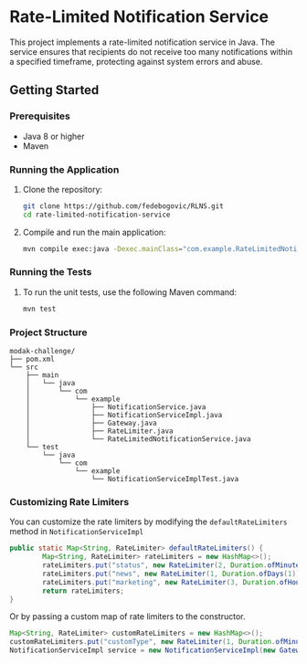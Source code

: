 # Rate-Limited Notification Service

This project implements a rate-limited notification service in Java. The service ensures that recipients do not receive too many notifications within a specified timeframe, protecting against system errors and abuse.

## Getting Started

### Prerequisites

- Java 8 or higher
- Maven

### Running the Application

1. Clone the repository:

   ```bash
   git clone https://github.com/fedebogovic/RLNS.git
   cd rate-limited-notification-service
   ```

2. Compile and run the main application:

   ```bash
   mvn compile exec:java -Dexec.mainClass="com.example.RateLimitedNotificationService"
   ```

### Running the Tests

1. To run the unit tests, use the following Maven command:

   ```bash
   mvn test
   ```

### Project Structure

```
modak-challenge/
├── pom.xml
└── src
    ├── main
    │   └── java
    │       └── com
    │           └── example
    │               ├── NotificationService.java
    │               ├── NotificationServiceImpl.java
    │               ├── Gateway.java
    │               ├── RateLimiter.java
    │               └── RateLimitedNotificationService.java
    └── test
        └── java
            └── com
                └── example
                    └── NotificationServiceImplTest.java
```

### Customizing Rate Limiters

You can customize the rate limiters by modifying the `defaultRateLimiters` method in `NotificationServiceImpl` 

```java
public static Map<String, RateLimiter> defaultRateLimiters() {
        Map<String, RateLimiter> rateLimiters = new HashMap<>();
        rateLimiters.put("status", new RateLimiter(2, Duration.ofMinutes(1)));
        rateLimiters.put("news", new RateLimiter(1, Duration.ofDays(1)));
        rateLimiters.put("marketing", new RateLimiter(3, Duration.ofHours(1)));
        return rateLimiters;
}
```

Or by passing a custom map of rate limiters to the constructor.

```java
Map<String, RateLimiter> customRateLimiters = new HashMap<>();
customRateLimiters.put("customType", new RateLimiter(1, Duration.ofMinutes(1)));
NotificationServiceImpl service = new NotificationServiceImpl(new Gateway(), customRateLimiters);
```
